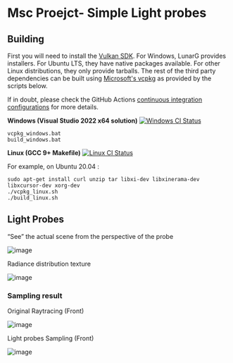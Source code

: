 # Msc Proejct- Simple Light probes

## Building

First you will need to install the [Vulkan SDK](https://vulkan.lunarg.com/sdk/home). For Windows, LunarG provides installers. For Ubuntu LTS, they have native packages available. For other Linux distributions, they only provide tarballs. The rest of the third party dependencies can be built using [Microsoft's vcpkg](https://github.com/Microsoft/vcpkg) as provided by the scripts below.

If in doubt, please check the GitHub Actions [continuous integration configurations](.github/workflows) for more details.

**Windows (Visual Studio 2022 x64 solution)** [![Windows CI Status](https://github.com/GPSnoopy/RayTracingInVulkan/workflows/Windows%20CI/badge.svg)](https://github.com/GPSnoopy/RayTracingInVulkan/actions?query=workflow%3A%22Windows+CI%22)
```
vcpkg_windows.bat
build_windows.bat
```
**Linux (GCC 9+ Makefile)** [![Linux CI Status](https://github.com/GPSnoopy/RayTracingInVulkan/workflows/Linux%20CI/badge.svg)](https://github.com/GPSnoopy/RayTracingInVulkan/actions?query=workflow%3A%22Linux+CI%22)

For example, on Ubuntu 20.04 :
```
sudo apt-get install curl unzip tar libxi-dev libxinerama-dev libxcursor-dev xorg-dev
./vcpkg_linux.sh
./build_linux.sh
```


## Light Probes

“See” the actual scene from the perspective of the probe

![image](https://github.com/iTzzYiuShaw/MscProject_LightProbes/assets/110170509/deb3fad2-050b-4152-bcba-c64cbac6a413)

Radiance distribution texture

![image](https://github.com/iTzzYiuShaw/MscProject_LightProbes/assets/110170509/a5cca0f8-516c-4d31-ab06-bf30a694401c)


### Sampling result

Original Raytracing (Front)

![image](https://github.com/iTzzYiuShaw/MscProject_LightProbes/assets/110170509/40d1108d-a2a5-47e0-91aa-a51e2020ac5a)

Light probes Sampling (Front)

![image](https://github.com/iTzzYiuShaw/MscProject_LightProbes/assets/110170509/abfd87dd-83f1-4d4a-9846-981575daf9db)


